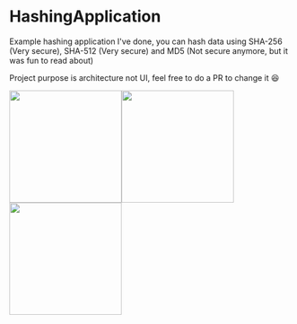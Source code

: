 # HashingApplication
Example hashing application I've done, you can hash data using SHA-256 (Very secure), SHA-512 (Very secure) and MD5 (Not secure anymore, but it was fun to read about)

Project purpose is architecture not UI, feel free to do a PR to change it :laughing:

<img src="https://user-images.githubusercontent.com/98784426/170882225-d893a8f0-905b-45c0-8ae0-1e379f0aebd3.png" width="200"/><img src="https://user-images.githubusercontent.com/98784426/170882222-1fe52bf8-f28c-4c8c-80be-bac551fbc52a.png" width="200"/><img src="https://user-images.githubusercontent.com/98784426/170882227-02cca21b-b136-4af3-8772-e260ff787a10.png" width="200"/>
